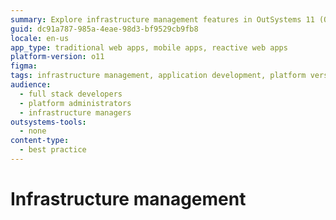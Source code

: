 ```yaml
---
summary: Explore infrastructure management features in OutSystems 11 (O11) for streamlined application development.
guid: dc91a787-985a-4eae-98d3-bf9529cb9fb8
locale: en-us
app_type: traditional web apps, mobile apps, reactive web apps
platform-version: o11
figma:
tags: infrastructure management, application development, platform versioning, deployment strategies, environment configuration
audience:
  - full stack developers
  - platform administrators
  - infrastructure managers
outsystems-tools:
  - none
content-type:
  - best practice
---
```

# Infrastructure management
